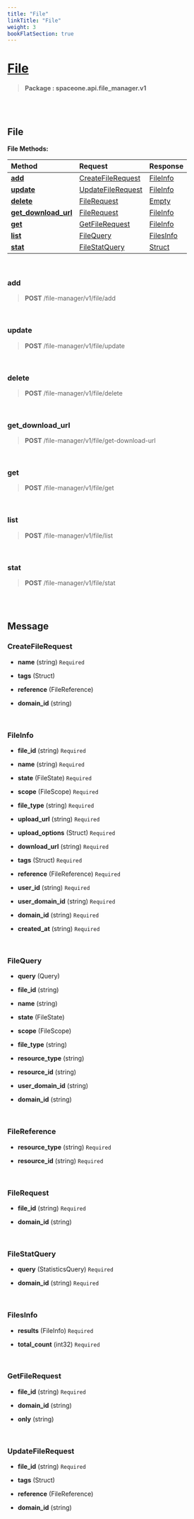 ```yaml
---
title: "File"
linkTitle: "File"
weight: 3
bookFlatSection: true
---
```

# [File](#File)



>  **Package : spaceone.api.file_manager.v1**

<br>
<br>

## File





**File Methods:**


| Method | Request | Response |
| :----- | :-------- | :-------- |
| [**add**](./File#add) | [CreateFileRequest](File#createfilerequest) | [FileInfo](./File#fileinfo) |
| [**update**](./File#update) | [UpdateFileRequest](File#updatefilerequest) | [FileInfo](./File#fileinfo) |
| [**delete**](./File#delete) | [FileRequest](File#filerequest) | [Empty](./File#empty) |
| [**get_download_url**](./File#get_download_url) | [FileRequest](File#filerequest) | [FileInfo](./File#fileinfo) |
| [**get**](./File#get) | [GetFileRequest](File#getfilerequest) | [FileInfo](./File#fileinfo) |
| [**list**](./File#list) | [FileQuery](File#filequery) | [FilesInfo](./File#filesinfo) |
| [**stat**](./File#stat) | [FileStatQuery](File#filestatquery) | [Struct](./File#struct) |



    
<br>

### add





> **POST** /file-manager/v1/file/add
>






    
<br>

### update





> **POST** /file-manager/v1/file/update
>






    
<br>

### delete





> **POST** /file-manager/v1/file/delete
>






    
<br>

### get_download_url





> **POST** /file-manager/v1/file/get-download-url
>






    
<br>

### get





> **POST** /file-manager/v1/file/get
>






    
<br>

### list





> **POST** /file-manager/v1/file/list
>






    
<br>

### stat





> **POST** /file-manager/v1/file/stat
>






    


<br>
<br>

## Message



### CreateFileRequest
* **name** (string)  `Required` 

    
* **tags** (Struct) 

    
* **reference** (FileReference) 

    
* **domain_id** (string) 

    <br>

### FileInfo
* **file_id** (string)  `Required` 

    
* **name** (string)  `Required` 

    
* **state** (FileState)  `Required` 

    
* **scope** (FileScope)  `Required` 

    
* **file_type** (string)  `Required` 

    
* **upload_url** (string)  `Required` 

    
* **upload_options** (Struct)  `Required` 

    
* **download_url** (string)  `Required` 

    
* **tags** (Struct)  `Required` 

    
* **reference** (FileReference)  `Required` 

    
* **user_id** (string)  `Required` 

    
* **user_domain_id** (string)  `Required` 

    
* **domain_id** (string)  `Required` 

    
* **created_at** (string)  `Required` 

    <br>

### FileQuery
* **query** (Query) 

    
* **file_id** (string) 

    
* **name** (string) 

    
* **state** (FileState) 

    
* **scope** (FileScope) 

    
* **file_type** (string) 

    
* **resource_type** (string) 

    
* **resource_id** (string) 

    
* **user_domain_id** (string) 

    
* **domain_id** (string) 

    <br>

### FileReference
* **resource_type** (string)  `Required` 

    
* **resource_id** (string)  `Required` 

    <br>

### FileRequest
* **file_id** (string)  `Required` 

    
* **domain_id** (string) 

    <br>

### FileStatQuery
* **query** (StatisticsQuery)  `Required` 

    
* **domain_id** (string)  `Required` 

    <br>

### FilesInfo
* **results** (FileInfo)  `Required` 

    
* **total_count** (int32)  `Required` 

    <br>

### GetFileRequest
* **file_id** (string)  `Required` 

    
* **domain_id** (string) 

    
* **only** (string) 

    <br>

### UpdateFileRequest
* **file_id** (string)  `Required` 

    
* **tags** (Struct) 

    
* **reference** (FileReference) 

    
* **domain_id** (string) 

    <br>
